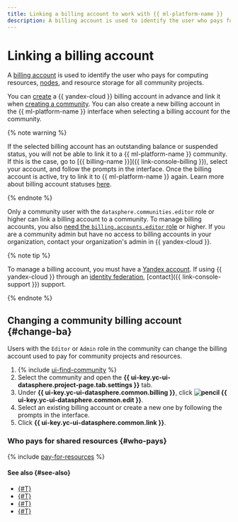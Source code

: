 ```yaml
---
title: Linking a billing account to work with {{ ml-platform-name }}
description: A billing account is used to identify the user who pays for computing resources, nodes, and resource storage for all community projects.
---
```


# Linking a billing account

A [billing account](../../../billing/concepts/billing-account.md) is used to identify the user who pays for computing resources, [nodes](../../concepts/deploy/index.md#node), and resource storage for all community projects.

You can [create](../../../billing/operations/create-new-account.md) a {{ yandex-cloud }} billing account in advance and link it when [creating a community](./create.md). You can also create a new billing account in the {{ ml-platform-name }} interface when selecting a billing account for the community.

{% note warning %}

If the selected billing account has an outstanding balance or suspended status, you will not be able to link it to a {{ ml-platform-name }} community. If this is the case, go to [{{ billing-name }}]({{ link-console-billing }}), select your account, and follow the prompts in the interface. Once the billing account is active, try to link it to {{ ml-platform-name }} again. Learn more about billing account statuses [here](../../../billing/concepts/billing-account-statuses.md).

{% endnote %}

Only a community user with the `datasphere.communities.editor` role or higher can link a billing account to a community. To manage billing accounts, you also [need the `billing.accounts.editor` role](../../../billing/security/) or higher. If you are a community admin but have no access to billing accounts in your organization, contact your organization's admin in {{ yandex-cloud }}.

{% note tip %}

To manage a billing account, you must have a [Yandex account](../../../iam/concepts/users/accounts.md#passport). If using {{ yandex-cloud }} through an [identity federation](../../../organization/concepts/add-federation.md), [contact]({{ link-console-support }}) support.

{% endnote %}

## Changing a community billing account {#change-ba}

Users with the `Editor` or `Admin` role in the community can change the billing account used to pay for community projects and resources.

1. {% include [ui-find-community](../../../_includes/datasphere/ui-find-community.md) %}
1. Select the community and open the **{{ ui-key.yc-ui-datasphere.project-page.tab.settings }}** tab.
1. Under **{{ ui-key.yc-ui-datasphere.common.billing }}**, click **![pencil](../../../_assets/console-icons/pencil.svg) {{ ui-key.yc-ui-datasphere.common.edit }}**.
1. Select an existing billing account or create a new one by following the prompts in the interface.
1. Click **{{ ui-key.yc-ui-datasphere.common.link }}**.

### Who pays for shared resources {#who-pays}

{% include [pay-for-resources](../../../_includes/datasphere/pay-for-resources.md) %}

#### See also {#see-also}

* [{#T}](../../pricing.md)
* [{#T}](../../concepts/community.md)
* [{#T}](../../../billing/concepts/billing-account.md)
* [{#T}](../../../billing/concepts/billing-account-statuses.md)
